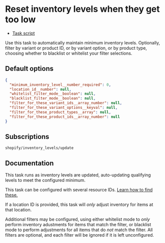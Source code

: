 # Reset inventory levels when they get too low

* [Task script](./script.liquid)

Use this task to automatically maintain minimum inventory levels. Optionally, filter by variant or product ID, or by variant option, or by product type, choosing whether to blacklist or whitelist your filter selections.

## Default options

```json
{
  "minimum_inventory_level__number_required": 0,
  "location_id__number": null,
  "whitelist_filter_mode__boolean": null,
  "blacklist_filter_mode__boolean": null,
  "filter_for_these_variant_ids__array_number": null,
  "filter_for_these_variant_options__keyval": null,
  "filter_for_these_product_types__array": null,
  "filter_for_these_product_ids__array_number": null
}
```

## Subscriptions

```liquid
shopify/inventory_levels/update
```

## Documentation

This task runs as inventory levels are updated, auto-updating qualifying levels to meet the configured minimum.

This task can be configured with several resource IDs. [Learn how to find these.](https://help.usemechanic.com/en/articles/2946120-how-do-i-find-an-id-for-a-product-collection-order-or-something-else)

If a location ID is provided, this task will _only_ adjust inventory for items at that location.

Additional filters may be configured, using either whitelist mode to _only_ perform inventory adustments for items that match the filter, or blacklist mode to perform adjustments for all items that do _not_ match the filter. All filters are optional, and each filter will be ignored if it is left unconfigured.